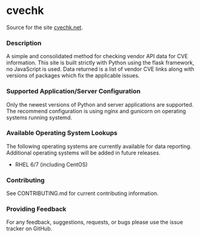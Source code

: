 # cvechk
Source for the site [cvechk.net](https://cvechk.net).

### Description
A simple and consolidated method for checking vendor API data for CVE information. This site is built strictly with Python using the flask framework, no JavaScript is used. Data returned is a list of vendor CVE links along with versions of packages which fix the applicable issues.

### Supported Application/Server Configuration
Only the newest versions of Python and server applications are supported.
The recommend configuration is using nginx and gunicorn on operating systems running systemd.

### Available Operating System Lookups
The following operating systems are currently available for data reporting.
Additional operating systems will be added in future releases.

- RHEL 6/7 (including CentOS)

### Contributing
See CONTRIBUTING.md for current contributing information.

### Providing Feedback
For any feedback, suggestions, requests, or bugs please use the issue tracker on GitHub.
